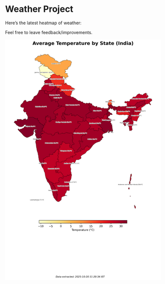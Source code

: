 # Weather Project

Here’s the latest heatmap of weather:

Feel free to leave feedback/improvements.

![India Heatmap](docs/assets/india_heatmap.png?v=F5CDAD)
